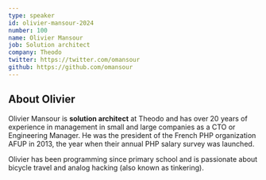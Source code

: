 ```yaml
---
type: speaker
id: olivier-mansour-2024
number: 100
name: Olivier Mansour
job: Solution architect
company: Theodo
twitter: https://twitter.com/omansour
github: https://github.com/omansour
---
```


## About Olivier

Olivier Mansour is **solution architect** at Theodo and has over 20 years of experience in management in small and large companies as a CTO or Engineering Manager. He was the president of the French PHP organization AFUP in 2013, the year when their annual PHP salary survey was launched.

Olivier has been programming since primary school and is passionate about bicycle travel and analog hacking (also known as tinkering).
